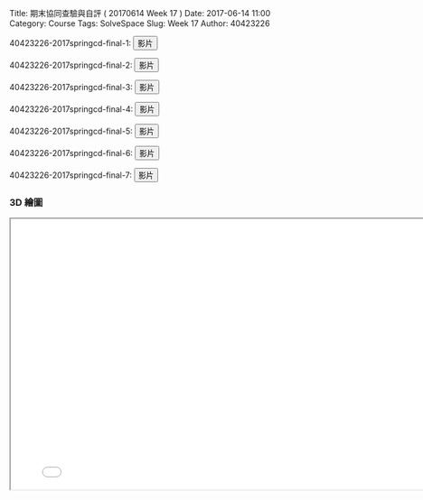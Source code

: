 Title: 期末協同查驗與自評 ( 20170614 Week 17 )
Date: 2017-06-14 11:00
Category: Course
Tags: SolveSpace
Slug: Week 17
Author: 40423226

<p>40423226-2017springcd-final-1: <button onClick="lity('https://vimeo.com/221525956')"><span class="glyphicon glyphicon-facetime-video"></span> 影片</button></p>

<p>40423226-2017springcd-final-2: <button onClick="lity('https://vimeo.com/221525961')"><span class="glyphicon glyphicon-facetime-video"></span> 影片</button></p>

<p>40423226-2017springcd-final-3: <button onClick="lity('https://vimeo.com/221525966')"><span class="glyphicon glyphicon-facetime-video"></span> 影片</button></p>

<p>40423226-2017springcd-final-4: <button onClick="lity('https://vimeo.com/221432102')"><span class="glyphicon glyphicon-facetime-video"></span> 影片</button></p>

<p>40423226-2017springcd-final-5: <button onClick="lity('https://vimeo.com/221525971')"><span class="glyphicon glyphicon-facetime-video"></span> 影片</button></p>

<p>40423226-2017springcd-final-6: <button onClick="lity('https://vimeo.com/221525977')"><span class="glyphicon glyphicon-facetime-video"></span> 影片</button></p>

<p>40423226-2017springcd-final-7: <button onClick="lity('https://vimeo.com/221525982')"><span class="glyphicon glyphicon-facetime-video"></span> 影片</button></p>
<!-- PELICAN_END_SUMMARY -->



<h3>3D 繪圖</h3>
<iframe src="../data/w17/twolink.html" width="800" height="480"></iframe>